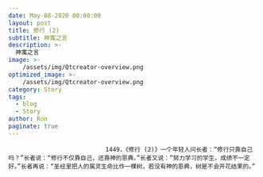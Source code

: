 ```yaml
---
date: May-08-2020 00:00:00
layout: post
title: 修行 (2)
subtitle: 神寓之言
description: >-
  神寓之言
image: >-
    /assets/img/Qtcreator-overview.png
optimized_image: >-
    /assets/img/Qtcreator-overview.png
category: Story
tags:
  - blog
  - Story
author: Ron
paginate: true
---
```


							　　1449，《修行 (2)》一个年轻人问长者：“修行只靠自己吗？”长者说：“修行不仅靠自己，还靠神的恩典。”长者又说：“努力学习的学生，成绩不一定好。”长者再说：“圣经里把人的属灵生命比作一棵树，若没有神的恩典，树是不会开花结果的。”
							
							
						